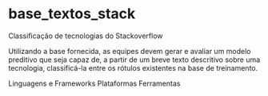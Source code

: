 # base_textos_stack
Classificação de tecnologias do Stackoverflow

Utilizando a base fornecida, as equipes devem gerar e avaliar um modelo preditivo que seja capaz de, a partir de um breve texto descritivo sobre uma tecnologia, classificá-la entre os rótulos existentes na base de treinamento.

Linguagens e Frameworks
Plataformas
Ferramentas
